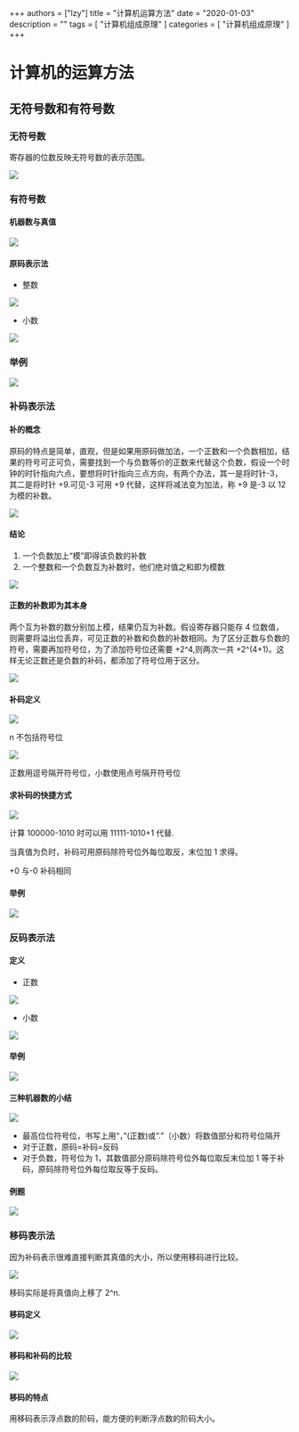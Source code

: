 +++
authors = ["lzy"]
title = "计算机运算方法"
date = "2020-01-03"
description = ""
tags = [
    "计算机组成原理"
]
categories = [
    "计算机组成原理"
]
+++

# 计算机的运算方法

## 无符号数和有符号数

### 无符号数

寄存器的位数反映无符号数的表示范围。

![](../static/F5NabEP2Ao9Nvex2ZN6c2uvnnpf.png)

### 有符号数

#### 机器数与真值

![](../static/MPwsbOOfuo1MjzxHMvwcCVlfnkc.png)

#### 原码表示法

- 整数

![](../static/CiR9b31zUoviAJxCGalcbDOZn9B.png)

- 小数

![](../static/CxnnbZFXCo2TVmxxXFLcoTs1nXg.png)

### 举例

![](../static/Jlubbih8uoUjkhxGnVtcxhqtnjP.png)

### 补码表示法

#### 补的概念

原码的特点是简单，直观，但是如果用原码做加法，一个正数和一个负数相加，结果的符号可正可负，需要找到一个与负数等价的正数来代替这个负数，假设一个时钟的时针指向六点，要想将时针指向三点方向，有两个办法，其一是将时针-3，其二是将时针 +9.可见-3 可用 +9 代替，这样将减法变为加法，称 +9 是-3 以 12 为模的补数。

![](../static/DqDgbCfcMoQeOUxrbcScCsK5nmg.png)

#### 结论

1. 一个负数加上“模”即得该负数的补数
2. 一个整数和一个负数互为补数时，他们绝对值之和即为模数

![](../static/AAf6bOTzvoBYChxWLu8cLkd8nId.png)

#### 正数的补数即为其本身

两个互为补数的数分别加上模，结果仍互为补数。假设寄存器只能存 4 位数值，则需要将溢出位丢弃，可见正数的补数和负数的补数相同。为了区分正数与负数的符号，需要再加符号位，为了添加符号位还需要 +2^4,则两次一共 +2^(4+1)。这样无论正数还是负数的补码，都添加了符号位用于区分。

![](../static/AO9FbYZI8oyYHwxTl2McDudCnth.png)

#### 补码定义

![](../static/ShQKbt5ndoGe3ix2r6Zcng6inFe.png)

n 不包括符号位

![](../static/ETgWb5OFtopSVhxxhGyciLENnGb.png)

正数用逗号隔开符号位，小数使用点号隔开符号位

#### 求补码的快捷方式

![](../static/IGydbeDJZoGZD1x4wpEcm4Vynib.png)

计算 100000-1010 时可以用 11111-1010+1 代替.

当真值为负时，补码可用原码除符号位外每位取反，末位加 1 求得。

+0 与-0 补码相同

#### 举例

![](../static/QUjtbBDvEofG6WxkSBCcmqeRnhb.png)

### 反码表示法

#### 定义

- 正数

![](../static/GDnhbBC7HoZ9trxMIBdcMQzJnJc.png)

- 小数

![](../static/KRnabm5hEof5Y7xxgINcFdPjnU2.png)

#### 举例

![](../static/NrwbbrntWoqTQdx0Bd3c4sDGnvf.png)

#### 三种机器数的小结

![](../static/OUepb0FYLoDK07xHvE9cMkfUnHd.png)

- 最高位位符号位，书写上用“，”(正数)或“.”（小数）将数值部分和符号位隔开
- 对于正数，原码=补码=反码
- 对于负数，符号位为 1，其数值部分原码除符号位外每位取反末位加 1 等于补码，原码除符号位外每位取反等于反码。

#### 例题

![](../static/IbjYbxcQHoeC3UxZSukcrL9Rnne.png)

### 移码表示法

因为补码表示很难直接判断其真值的大小，所以使用移码进行比较。

![](../static/E6aVb9QyxoWjFvx02rGcjdyonZP.png)

移码实际是将真值向上移了 2^n.

#### 移码定义

![](../static/Tt6JbBpZEoChaUxGKHiciz0NnHg.png)

#### 移码和补码的比较

![](../static/IwsYbBEK3oZzysxHflJcgGARnuh.png)

#### 移码的特点

用移码表示浮点数的阶码，能方便的判断浮点数的阶码大小。
